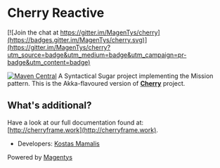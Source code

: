 # Cherry Reactive

[![Join the chat at https://gitter.im/MagenTys/cherry](https://badges.gitter.im/MagenTys/cherry.svg)](https://gitter.im/MagenTys/cherry?utm_source=badge&utm_medium=badge&utm_campaign=pr-badge&utm_content=badge)

[![Maven Central](https://maven-badges.herokuapp.com/maven-central/io.magentys/cherry-java8/badge.svg)](https://maven-badges.herokuapp.com/maven-central/io.magentys/cherry-java8)
A Syntactical Sugar project implementing the Mission pattern.
This is the Akka-flavoured version of **[Cherry](https://github.com/MagenTys/cherry)** project.


          
## What's additional?

<TBD>

Have a look at our full documentation found at:           
[http://cherryframe.work](http://cherryframe.work).
            
            
* Developers: [Kostas Mamalis](@mamalisk)

Powered by [Magentys](http://magentys.io)
